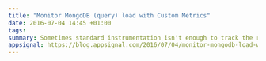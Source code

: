 ```yaml
---
title: "Monitor MongoDB (query) load with Custom Metrics"
date: 2016-07-04 14:45 +01:00
tags:
summary: Sometimes standard instrumentation isn't enough to track the root cause of a performance issue. Custom metrics help us track the missing pieces.
appsignal: https://blog.appsignal.com/2016/07/04/monitor-mongodb-load-with-custom-metrics.html
---
```

